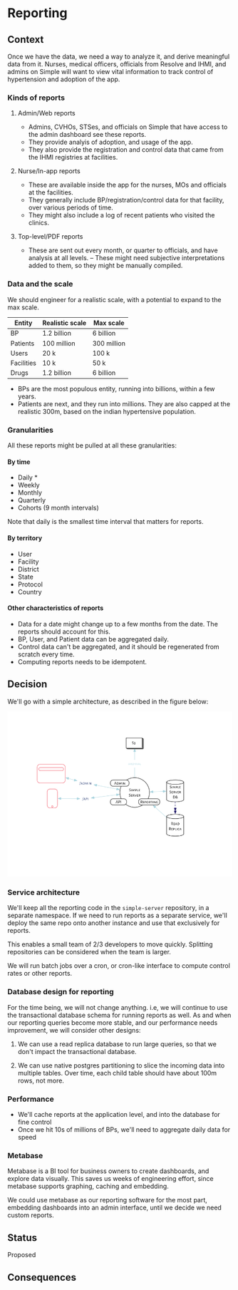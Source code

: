 # Reporting

## Context

Once we have the data, we need a way to analyze it, and derive meaningful data from it.
Nurses, medical officers, officials from Resolve and IHMI, and admins on Simple
will want to view vital information to track control of hypertension and adoption of the app.

### Kinds of reports
1. Admin/Web reports
    - Admins, CVHOs, STSes, and officials on Simple that have access to the admin dashboard see these reports.
    - They provide analyis of adoption, and usage of the app.
    - They also provide the registration and control data that came from the IHMI registries at facilities.

2. Nurse/In-app reports
    - These are available inside the app for the nurses, MOs and officials at the facilities.
    - They generally include BP/registration/control data for that facility, over various periods of time.
    - They might also include a log of recent patients who visited the clinics.

3. Top-level/PDF reports
    - These are sent out every month, or quarter to officials, and have analysis at all levels.
    – These might need subjective interpretations added to them, so they might be manually compiled.

### Data and the scale

We should engineer for a realistic scale, with a potential to expand to the max scale.

|Entity     | Realistic scale   | Max scale|
|-------    |-----------------  |----------|
| BP        |       1.2 billion | 6 billion |
| Patients |    100 million | 300 million |
| Users     |       20 k        | 100 k |
| Facilities |      10 k | 50 k |
| Drugs     |       1.2 billion | 6 billion |

- BPs are the most populous entity, running into billions, within a few years.
- Patients are next, and they run into millions. They are also capped at the realistic 300m, based on the indian hypertensive population.

### Granularities

All these reports might be pulled at all these granularities:

#### By time
- Daily *
- Weekly
- Monthly
- Quarterly
- Cohorts (9 month intervals)

Note that daily is the smallest time interval that matters for reports.

#### By territory
- User
- Facility
- District
- State
- Protocol
- Country

#### Other characteristics of reports
- Data for a date might change up to a few months from the date. The reports should account for this.
- BP, User, and Patient data can be aggregated daily.
- Control data can't be aggregated, and it should be regenerated from scratch every time.
- Computing reports needs to be idempotent.

## Decision

We'll go with a simple architecture, as described in the figure below:

![reporting-arch](../reporting-arch.png "Reporting architecture")

### Service architecture
We'll keep all the reporting code in the `simple-server` repository,
in a separate namespace. If we need to run reports as a separate
service, we'll deploy the same repo onto another instance and use that
exclusively for reports.

This enables a small team of 2/3 developers to move quickly. Splitting
repositories can be considered when the team is larger.

We will run batch jobs over a cron, or cron-like interface to compute
control rates or other reports.

### Database design for reporting
For the time being, we will not change anything. i.e, we will continue
to use the transactional database schema for running reports as
well. As and when our reporting queries become more stable, and our
performance needs improvement, we will consider other designs:

1. We can use a read replica database to run large queries, so that we
   don't impact the transactional database.

2. We can use native postgres partitioning to slice the incoming data
  into multiple tables.  Over time, each child table should have about
  100m rows, not more.

### Performance
- We'll cache reports at the application level, and into the database
  for fine control
- Once we hit 10s of millions of BPs, we'll need to aggregate daily
  data for speed

### Metabase
Metabase is a BI tool for business owners to create dashboards, and
explore data visually. This saves us weeks of engineering effort,
since metabase supports graphing, caching and embedding.

We could use metabase as our reporting software for the most part,
embedding dashboards into an admin interface, until we decide we need
custom reports.

## Status

Proposed

## Consequences
